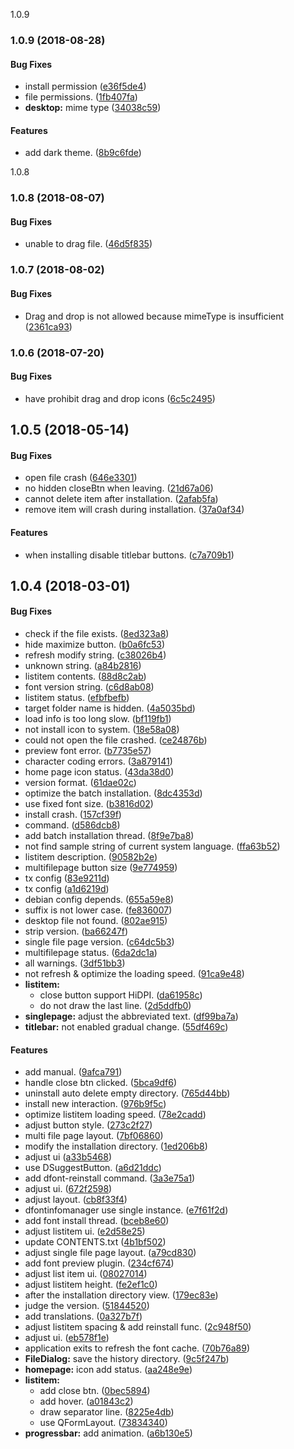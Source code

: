 <a name="">1.0.9</a>
### 1.0.9 (2018-08-28)


#### Bug Fixes

*   install permission ([e36f5de4](https://github.com/linuxdeepin/deepin-font-installer/commit/e36f5de4231bf5e13a2679b9ed9452dc722f80eb))
*   file permissions. ([1fb407fa](https://github.com/linuxdeepin/deepin-font-installer/commit/1fb407faffe839ff5368123b36fbedf532f9b5d5))
* **desktop:**  mime type ([34038c59](https://github.com/linuxdeepin/deepin-font-installer/commit/34038c591b90d1842c8a6190d2c7d187432cece4))

#### Features

*   add dark theme. ([8b9c6fde](https://github.com/linuxdeepin/deepin-font-installer/commit/8b9c6fde92c3cb446ce8f14e1390aa5ac7f7b374))



<a name="">1.0.8</a>
### 1.0.8 (2018-08-07)


#### Bug Fixes

*   unable to drag file. ([46d5f835](https://github.com/linuxdeepin/deepin-font-installer/commit/46d5f835ed97b4df4b711a2481367c33273908f8))



<a name="1.0.7"></a>
### 1.0.7 (2018-08-02)


#### Bug Fixes

*   Drag and drop is not allowed because mimeType is insufficient ([2361ca93](https://github.com/linuxdeepin/deepin-font-installer/commit/2361ca9383896fade8e7b80265093a75b65f1522))



<a name="1.0.6"></a>
### 1.0.6 (2018-07-20)


#### Bug Fixes

*   have prohibit drag and drop icons ([6c5c2495](https://github.com/linuxdeepin/deepin-font-installer/commit/6c5c2495c2a9907f15c19f61a395f6ecb0d5eea5))



<a name=""></a>
##  1.0.5 (2018-05-14)


#### Bug Fixes

*   open file crash ([646e3301](https://github.com/linuxdeepin/deepin-font-installer/commit/646e33012900353395f2987269ca2843a4d3a880))
*   no hidden closeBtn when leaving. ([21d67a06](https://github.com/linuxdeepin/deepin-font-installer/commit/21d67a061871bbaa05b11687300d4c071a6bfad2))
*   cannot delete item after installation. ([2afab5fa](https://github.com/linuxdeepin/deepin-font-installer/commit/2afab5fa1d492a979713590782e1800265198f51))
*   remove item will crash during installation. ([37a0af34](https://github.com/linuxdeepin/deepin-font-installer/commit/37a0af345b615ce845e66bd5ed96f222fc4f6bb6))

#### Features

*   when installing disable titlebar buttons. ([c7a709b1](https://github.com/linuxdeepin/deepin-font-installer/commit/c7a709b169aa7290fb951492ddb30b3b48cd7de8))



<a name=""></a>
##  1.0.4 (2018-03-01)


#### Bug Fixes

*   check if the file exists. ([8ed323a8](https://github.com/linuxdeepin/deepin-font-installer/commit/8ed323a840b32241acb22c61f0a000ea02394371))
*   hide maximize button. ([b0a6fc53](https://github.com/linuxdeepin/deepin-font-installer/commit/b0a6fc534b103728fda3169cb002ec564ffb8ea7))
*   refresh modify string. ([c38026b4](https://github.com/linuxdeepin/deepin-font-installer/commit/c38026b48ef76d693347e8931615c65a93768e6a))
*   unknown string. ([a84b2816](https://github.com/linuxdeepin/deepin-font-installer/commit/a84b281695e0a9f07d5da4e1877689a6780de35f))
*   listitem contents. ([88d8c2ab](https://github.com/linuxdeepin/deepin-font-installer/commit/88d8c2ab0710e6064c89e4dff624adf652a1dc4d))
*   font version string. ([c6d8ab08](https://github.com/linuxdeepin/deepin-font-installer/commit/c6d8ab08d8bb201d692d9f9ec480f6f7453a695a))
*   listitem status. ([efbfbefb](https://github.com/linuxdeepin/deepin-font-installer/commit/efbfbefb8caee4074e1c31c2281dd4d6db2bc39a))
*   target folder name is hidden. ([4a5035bd](https://github.com/linuxdeepin/deepin-font-installer/commit/4a5035bddf5f4f9012854d19eccc3ec4d860d31e))
*   load info is too long slow. ([bf119fb1](https://github.com/linuxdeepin/deepin-font-installer/commit/bf119fb12eefc1f465fa586d674a744ecafaf929))
*   not install icon to system. ([18e58a08](https://github.com/linuxdeepin/deepin-font-installer/commit/18e58a087089376370f55f4d6c1f26690d19f2a3))
*   could not open the file crashed. ([ce24876b](https://github.com/linuxdeepin/deepin-font-installer/commit/ce24876b8006bb9041698b19d92b21f4a21491b7))
*   preview font error. ([b7735e57](https://github.com/linuxdeepin/deepin-font-installer/commit/b7735e579cacde71b707834c06d8cb35a363ceb5))
*   character coding errors. ([3a879141](https://github.com/linuxdeepin/deepin-font-installer/commit/3a879141d38d74a4d494e81a477d27d8439d75df))
*   home page icon status. ([43da38d0](https://github.com/linuxdeepin/deepin-font-installer/commit/43da38d0ed43ffdc6f0aca4508c454f6798ef1a9))
*   version format. ([61dae02c](https://github.com/linuxdeepin/deepin-font-installer/commit/61dae02c61f20b219ee7048ec2a2c5fa54770ab9))
*   optimize the batch installation. ([8dc4353d](https://github.com/linuxdeepin/deepin-font-installer/commit/8dc4353dba2122eb2d14c1bae18f0044385c0301))
*   use fixed font size. ([b3816d02](https://github.com/linuxdeepin/deepin-font-installer/commit/b3816d021cfb8c29fb833f6a7ac37399a104cc42))
*   install crash. ([157cf39f](https://github.com/linuxdeepin/deepin-font-installer/commit/157cf39ffccb4662c39f30957b48d6a8e05e4d02))
*   command. ([d586dcb8](https://github.com/linuxdeepin/deepin-font-installer/commit/d586dcb82a7892915021146493aa1cfab2549562))
*   add batch installation thread. ([8f9e7ba8](https://github.com/linuxdeepin/deepin-font-installer/commit/8f9e7ba8882e5d8209058a07ea0e4c88cf47ac36))
*   not find sample string of current system language. ([ffa63b52](https://github.com/linuxdeepin/deepin-font-installer/commit/ffa63b52b4e02ad30a743ee71837679abc945253))
*   listitem description. ([90582b2e](https://github.com/linuxdeepin/deepin-font-installer/commit/90582b2e094b211e1cf5806e4394058d7db6ba75))
*   multifilepage button size ([9e774959](https://github.com/linuxdeepin/deepin-font-installer/commit/9e77495909bbc0e7f3a521f229000de3b3444c44))
*   tx config ([83e9211d](https://github.com/linuxdeepin/deepin-font-installer/commit/83e9211db053e0b9a2d437706337c702cdcd589b))
*   tx config ([a1d6219d](https://github.com/linuxdeepin/deepin-font-installer/commit/a1d6219d65315ff0b596cf1b20a59844d48554eb))
*   debian config depends. ([655a59e8](https://github.com/linuxdeepin/deepin-font-installer/commit/655a59e8d40e729341a0383926ecd4ae194e67df))
*   suffix is not lower case. ([fe836007](https://github.com/linuxdeepin/deepin-font-installer/commit/fe836007de505c27321ebe5f74810237ae1d50c3))
*   desktop file not found. ([802ae915](https://github.com/linuxdeepin/deepin-font-installer/commit/802ae915bae2ab5f2d1db2dda026355ccf80d401))
*   strip version. ([ba66247f](https://github.com/linuxdeepin/deepin-font-installer/commit/ba66247ffac9585b57cd19ddd74d0ff08d5bbf13))
*   single file page version. ([c64dc5b3](https://github.com/linuxdeepin/deepin-font-installer/commit/c64dc5b32777e663190588e5fe76a341efbb5ce1))
*   multifilepage status. ([6da2dc1a](https://github.com/linuxdeepin/deepin-font-installer/commit/6da2dc1ad7ff5568c949c35e59a7b5be51004157))
*   all warnings. ([3df51bb3](https://github.com/linuxdeepin/deepin-font-installer/commit/3df51bb35ee165a016083964d7af5d4a99224984))
*   not refresh & optimize the loading speed. ([91ca9e48](https://github.com/linuxdeepin/deepin-font-installer/commit/91ca9e4832c8a66d000f84b235602ac3b3394108))
* **listitem:**
  *  close button support HiDPI. ([da61958c](https://github.com/linuxdeepin/deepin-font-installer/commit/da61958c76afa72ee01c68ec435251cfc21c6679))
  *  do not draw the last line. ([2d5ddfb0](https://github.com/linuxdeepin/deepin-font-installer/commit/2d5ddfb04077c3d556a76e902ab72dde3ab7f0b9))
* **singlepage:**  adjust the abbreviated text. ([df99ba7a](https://github.com/linuxdeepin/deepin-font-installer/commit/df99ba7ab0397ea9235bcb075154ff8e93e1bbe0))
* **titlebar:**  not enabled gradual change. ([55df469c](https://github.com/linuxdeepin/deepin-font-installer/commit/55df469cacb865b7a73e686e3d8d7d459eaad49b))

#### Features

*   add manual. ([9afca791](https://github.com/linuxdeepin/deepin-font-installer/commit/9afca791a32dd87b1954ed1badb2a27c413ef782))
*   handle close btn clicked. ([5bca9df6](https://github.com/linuxdeepin/deepin-font-installer/commit/5bca9df62396fb6b06f4b26a1ea7a2e94325e342))
*   uninstall auto delete empty directory. ([765d44bb](https://github.com/linuxdeepin/deepin-font-installer/commit/765d44bb6fac9f1838c87a1c8138e82191b1e6b2))
*   install new interaction. ([976b9f5c](https://github.com/linuxdeepin/deepin-font-installer/commit/976b9f5cf59b4396fa43734e7e121f2e7dcb1fea))
*   optimize listitem loading speed. ([78e2cadd](https://github.com/linuxdeepin/deepin-font-installer/commit/78e2cadd28a2545be62902e9c250349172429745))
*   adjust button style. ([273c2f27](https://github.com/linuxdeepin/deepin-font-installer/commit/273c2f276590175d05dea5cf100e92f06711e01a))
*   multi file page layout. ([7bf06860](https://github.com/linuxdeepin/deepin-font-installer/commit/7bf068601a3bb5979b5626df250af858ec1126c7))
*   modify the installation directory. ([1ed206b8](https://github.com/linuxdeepin/deepin-font-installer/commit/1ed206b8cda37b42cc81ab48745e8adf99fdb084))
*   adjust ui ([a33b5468](https://github.com/linuxdeepin/deepin-font-installer/commit/a33b54687eefabe0dff12cb28051f8493710f48c))
*   use DSuggestButton. ([a6d21ddc](https://github.com/linuxdeepin/deepin-font-installer/commit/a6d21ddccd47a43756a4c31f39f734b5bdc51f1b))
*   add dfont-reinstall command. ([3a3e75a1](https://github.com/linuxdeepin/deepin-font-installer/commit/3a3e75a18c8810454d7bc162155f4778480480a7))
*   adjust ui. ([672f2598](https://github.com/linuxdeepin/deepin-font-installer/commit/672f2598ca2bb25299685999c61832d538cbcddd))
*   adjust layout. ([cb8f33f4](https://github.com/linuxdeepin/deepin-font-installer/commit/cb8f33f4f41ed1b2bc4ab4dfc5b0de187a66b81a))
*   dfontinfomanager use single instance. ([e7f61f2d](https://github.com/linuxdeepin/deepin-font-installer/commit/e7f61f2da3afa4b8e762e04d2c1a06849008793a))
*   add font install thread. ([bceb8e60](https://github.com/linuxdeepin/deepin-font-installer/commit/bceb8e606b1d514f17f30c073a4a4a0d6f3a45bc))
*   adjust listitem ui. ([e2d58e25](https://github.com/linuxdeepin/deepin-font-installer/commit/e2d58e25cfe614ac7f59244066c8994a6acb6cc3))
*   update CONTENTS.txt ([4b1bf502](https://github.com/linuxdeepin/deepin-font-installer/commit/4b1bf502184e4d941a2a80a95f39ba3ffdeed42b))
*   adjust single file page layout. ([a79cd830](https://github.com/linuxdeepin/deepin-font-installer/commit/a79cd830e3b6158a0f44997ef327cae526bced3d))
*   add font preview plugin. ([234cf674](https://github.com/linuxdeepin/deepin-font-installer/commit/234cf674a512b09f1685c95563232b15df6308c9))
*   adjust list item ui. ([08027014](https://github.com/linuxdeepin/deepin-font-installer/commit/08027014d28068434156cdcd6a86107ff2df79fe))
*   adjust listitem height. ([fe2ef1c0](https://github.com/linuxdeepin/deepin-font-installer/commit/fe2ef1c08ef0fb8d2bf034e5f92e84ab573d6350))
*   after the installation directory view. ([179ec83e](https://github.com/linuxdeepin/deepin-font-installer/commit/179ec83eceb87fa603904e0d2133e6db4c237528))
*   judge the version. ([51844520](https://github.com/linuxdeepin/deepin-font-installer/commit/51844520084bb47574e64e8d4219604171c70e5c))
*   add translations. ([0a327b7f](https://github.com/linuxdeepin/deepin-font-installer/commit/0a327b7f2b437c87278305f1305a36eae6431136))
*   adjust listitem spacing & add reinstall func. ([2c948f50](https://github.com/linuxdeepin/deepin-font-installer/commit/2c948f506b4b32190cd3b89201e1b5e00b61ae1d))
*   adjust ui. ([eb578f1e](https://github.com/linuxdeepin/deepin-font-installer/commit/eb578f1ed3eca7d98fd2a4a97384419862183c13))
*   application exits to refresh the font cache. ([70b76a89](https://github.com/linuxdeepin/deepin-font-installer/commit/70b76a894bbe68cf21f359a76adef24fcab6dd85))
* **FileDialog:**  save the history directory. ([9c5f247b](https://github.com/linuxdeepin/deepin-font-installer/commit/9c5f247b37d422bc1d5c49b9fa4573c3052b00dd))
* **homepage:**  icon add status. ([aa248e9e](https://github.com/linuxdeepin/deepin-font-installer/commit/aa248e9e3f14069a9edc0b6a9c5cf4ea124edcd0))
* **listitem:**
  *  add close btn. ([0bec5894](https://github.com/linuxdeepin/deepin-font-installer/commit/0bec5894a58566fbf2a4a21560e48d370b9caec2))
  *  add hover. ([a01843c2](https://github.com/linuxdeepin/deepin-font-installer/commit/a01843c27ae2684f6fe34b02642147f89c8ab77e))
  *  draw separator line. ([8225e4db](https://github.com/linuxdeepin/deepin-font-installer/commit/8225e4db6b336513f85a362dae153f35cbf33b14))
  *  use QFormLayout. ([73834340](https://github.com/linuxdeepin/deepin-font-installer/commit/73834340c9688aba476026cd6ef83364d76c417a))
* **progressbar:**  add animation. ([a6b130e5](https://github.com/linuxdeepin/deepin-font-installer/commit/a6b130e5e6cbca5ac7fe49f1dfd1a14c88d0313a))



